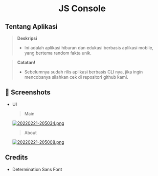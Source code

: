 <h1 align="center">JS Console</h1>

## Tentang Aplikasi

> **Deskripsi**
> - Ini adalah aplikasi hiburan dan edukasi berbasis aplikasi mobile, yang bertema random fakta unik.

> **Catatan!**
> - Sebelumnya sudah rilis aplikasi berbasis CLI nya, jika ingin mencobanya silahkan cek di repositori github kami.

## :camera_flash: Screenshots

- UI

  > Main

  [![20220221-205034.png](https://i.postimg.cc/5tBxk2NT/20220221-205034.png)](Screenshot_20220422-150803281.jpg)

  > About

  [![20220221-205008.png](https://i.postimg.cc/13JxgVX9/20220221-205008.png)](Screenshot_20220422-150825330.jpg)

## Credits

- [](https://fontsrepo.com/determination-free-font/) Determination Sans Font

